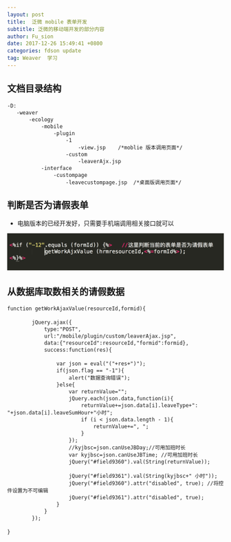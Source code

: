 ```yaml
---
layout: post
title:  泛微 mobile 表单开发
subtitle: 泛微的移动端开发的部分内容
author: Fu_sion
date: 2017-12-26 15:49:41 +0800
categories: fdson update
tag: Weaver  学习
---
```


## 文档目录结构

 ```
 -D:	
 	-weaver
 		-ecology
 			-mobile
 				-plugin
 					-1
 						-view.jsp	 /*moblie 版本调用页面*/
 					-custom
 						-leaverAjx.jsp
 			-interface
 				-custompage
 					-leavecustompage.jsp  /*桌面版调用页面*/	 	
 ```
 
## 判断是否为请假表单

- 电脑版本的已经开发好，只需要手机端调用相关接口就可以
 
![GithubBlog](https://raw.githubusercontent.com/SionFu/SionFu.github.io/master/_site/images/findLeaveFrome.png)

## 从数据库取数相关的请假数据

```
function getWorkAjaxValue(resourceId,formid){

		jQuery.ajax({
			type:"POST",
			url:"/mobile/plugin/custom/leaverAjax.jsp",
			data:{"resourceId":resourceId,"formid":formid},
			success:function(res){
				
				var json = eval("("+res+")");
				if(json.flag == "-1"){
					alert("数据查询错误");
				}else{
					var returnValue="";
					jQuery.each(json.data,function(i){ 
						returnValue+=json.data[i].leaveType+": "+json.data[i].leaveSumHour+"小时";
						if (i < json.data.length - 1){
							returnValue+=", ";
						}
					});
					//kyjbsc=json.canUseJBDay;//可用加班时长
					var kyjbsc=json.canUseJBTime; //可用加班时长
					jQuery("#field9360").val(String(returnValue));

					jQuery("#field9361").val(String(kyjbsc+" 小时"));
					jQuery("#field9360").attr("disabled", true); //将控件设置为不可编辑
					jQuery("#field9361").attr("disabled", true);
				}
			}
		});
		
}
```	

